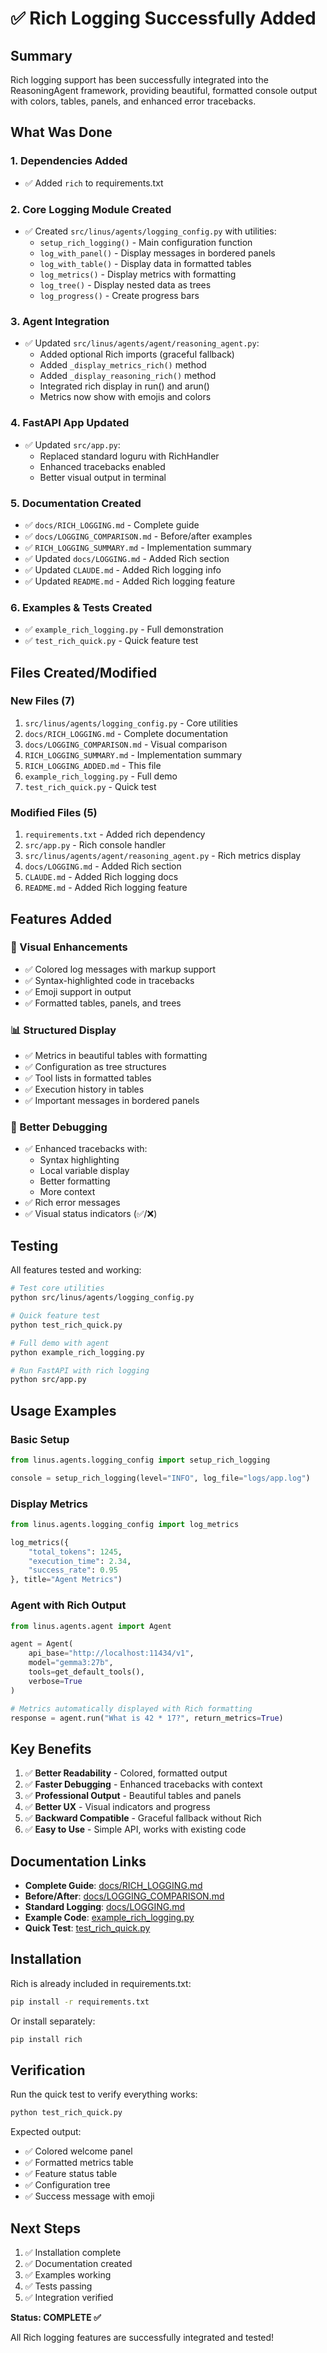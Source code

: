 # ✅ Rich Logging Successfully Added

## Summary

Rich logging support has been successfully integrated into the ReasoningAgent framework, providing beautiful, formatted console output with colors, tables, panels, and enhanced error tracebacks.

## What Was Done

### 1. Dependencies Added
- ✅ Added `rich` to requirements.txt

### 2. Core Logging Module Created
- ✅ Created `src/linus/agents/logging_config.py` with utilities:
  - `setup_rich_logging()` - Main configuration function
  - `log_with_panel()` - Display messages in bordered panels
  - `log_with_table()` - Display data in formatted tables
  - `log_metrics()` - Display metrics with formatting
  - `log_tree()` - Display nested data as trees
  - `log_progress()` - Create progress bars

### 3. Agent Integration
- ✅ Updated `src/linus/agents/agent/reasoning_agent.py`:
  - Added optional Rich imports (graceful fallback)
  - Added `_display_metrics_rich()` method
  - Added `_display_reasoning_rich()` method
  - Integrated rich display in run() and arun()
  - Metrics now show with emojis and colors

### 4. FastAPI App Updated
- ✅ Updated `src/app.py`:
  - Replaced standard loguru with RichHandler
  - Enhanced tracebacks enabled
  - Better visual output in terminal

### 5. Documentation Created
- ✅ `docs/RICH_LOGGING.md` - Complete guide
- ✅ `docs/LOGGING_COMPARISON.md` - Before/after examples
- ✅ `RICH_LOGGING_SUMMARY.md` - Implementation summary
- ✅ Updated `docs/LOGGING.md` - Added Rich section
- ✅ Updated `CLAUDE.md` - Added Rich logging info
- ✅ Updated `README.md` - Added Rich logging feature

### 6. Examples & Tests Created
- ✅ `example_rich_logging.py` - Full demonstration
- ✅ `test_rich_quick.py` - Quick feature test

## Files Created/Modified

### New Files (7)
1. `src/linus/agents/logging_config.py` - Core utilities
2. `docs/RICH_LOGGING.md` - Complete documentation
3. `docs/LOGGING_COMPARISON.md` - Visual comparison
4. `RICH_LOGGING_SUMMARY.md` - Implementation summary
5. `RICH_LOGGING_ADDED.md` - This file
6. `example_rich_logging.py` - Full demo
7. `test_rich_quick.py` - Quick test

### Modified Files (5)
1. `requirements.txt` - Added rich dependency
2. `src/app.py` - Rich console handler
3. `src/linus/agents/agent/reasoning_agent.py` - Rich metrics display
4. `docs/LOGGING.md` - Added Rich section
5. `CLAUDE.md` - Added Rich logging docs
6. `README.md` - Added Rich logging feature

## Features Added

### 🎨 Visual Enhancements
- ✅ Colored log messages with markup support
- ✅ Syntax-highlighted code in tracebacks
- ✅ Emoji support in output
- ✅ Formatted tables, panels, and trees

### 📊 Structured Display
- ✅ Metrics in beautiful tables with formatting
- ✅ Configuration as tree structures
- ✅ Tool lists in formatted tables
- ✅ Execution history in tables
- ✅ Important messages in bordered panels

### 🐛 Better Debugging
- ✅ Enhanced tracebacks with:
  - Syntax highlighting
  - Local variable display
  - Better formatting
  - More context
- ✅ Rich error messages
- ✅ Visual status indicators (✅/❌)

## Testing

All features tested and working:

```bash
# Test core utilities
python src/linus/agents/logging_config.py

# Quick feature test
python test_rich_quick.py

# Full demo with agent
python example_rich_logging.py

# Run FastAPI with rich logging
python src/app.py
```

## Usage Examples

### Basic Setup
```python
from linus.agents.logging_config import setup_rich_logging

console = setup_rich_logging(level="INFO", log_file="logs/app.log")
```

### Display Metrics
```python
from linus.agents.logging_config import log_metrics

log_metrics({
    "total_tokens": 1245,
    "execution_time": 2.34,
    "success_rate": 0.95
}, title="Agent Metrics")
```

### Agent with Rich Output
```python
from linus.agents.agent import Agent

agent = Agent(
    api_base="http://localhost:11434/v1",
    model="gemma3:27b",
    tools=get_default_tools(),
    verbose=True
)

# Metrics automatically displayed with Rich formatting
response = agent.run("What is 42 * 17?", return_metrics=True)
```

## Key Benefits

1. ✅ **Better Readability** - Colored, formatted output
2. ✅ **Faster Debugging** - Enhanced tracebacks with context
3. ✅ **Professional Output** - Beautiful tables and panels
4. ✅ **Better UX** - Visual indicators and progress
5. ✅ **Backward Compatible** - Graceful fallback without Rich
6. ✅ **Easy to Use** - Simple API, works with existing code

## Documentation Links

- **Complete Guide**: [docs/RICH_LOGGING.md](docs/RICH_LOGGING.md)
- **Before/After**: [docs/LOGGING_COMPARISON.md](docs/LOGGING_COMPARISON.md)
- **Standard Logging**: [docs/LOGGING.md](docs/LOGGING.md)
- **Example Code**: [example_rich_logging.py](example_rich_logging.py)
- **Quick Test**: [test_rich_quick.py](test_rich_quick.py)

## Installation

Rich is already included in requirements.txt:

```bash
pip install -r requirements.txt
```

Or install separately:

```bash
pip install rich
```

## Verification

Run the quick test to verify everything works:

```bash
python test_rich_quick.py
```

Expected output:
- ✅ Colored welcome panel
- ✅ Formatted metrics table
- ✅ Feature status table
- ✅ Configuration tree
- ✅ Success message with emoji

## Next Steps

1. ✅ Installation complete
2. ✅ Documentation created
3. ✅ Examples working
4. ✅ Tests passing
5. ✅ Integration verified

**Status: COMPLETE ✅**

All Rich logging features are successfully integrated and tested!
